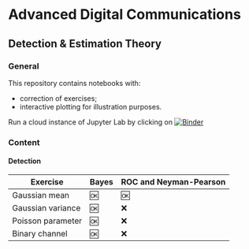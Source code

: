 # Advanced Digital Communications
## Detection & Estimation Theory

### General
This repository contains notebooks with:
* correction of exercises;
* interactive plotting for illustration purposes.

Run a cloud instance of Jupyter Lab by clicking on [![Binder](https://mybinder.org/badge_logo.svg)](https://mybinder.org/v2/gh/LelioC/4tc_cna_notebooks/HEAD)

### Content

#### Detection
| Exercise | Bayes | ROC and Neyman-Pearson |
| -------- | ----- | ---------------------- |
| Gaussian mean | 🆗 | 🆗 |
| Gaussian variance | 🆗 | ❌ |
| Poisson parameter | 🆗 | ❌ |
| Binary channel | 🆗 | ❌ |
